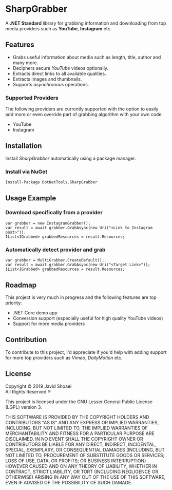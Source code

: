 # SharpGrabber
A **.NET Standard** library for grabbing information and 
downloading from top media providers such as **YouTube**, **Instagram** etc.

## Features
- Grabs useful information about media such as length, title, author and many more.
- Deciphers secure *YouTube* videos optionally.
- Extracts direct links to all available qualities.
- Extracts images and thumbnails.
- Supports *asynchronous* operations.

### Supported Providers
The following providers are currently supported with the option
to easily add more or even override part of grabbing algorithm with your own code.

- YouTube
- Instagram

## Installation
Install *SharpGrabber* automatically using a package manager.

### Install via NuGet
    Install-Package DotNetTools.SharpGrabber
    
## Usage Example

### Download specifically from a provider

    var grabber = new InstagramGrabber();
    var result = await grabber.GrabAsync(new Uri("<Link to Instagram post>"));
    IList<IGrabbed> grabbedResources = result.Resources;

### Automatically detect provider and grab

    var grabber = MultiGrabber.CreateDefault();
    var result = await grabber.GrabAsync(new Uri("<Target Link>"));
    IList<IGrabbed> grabbedResources = result.Resources;

## Roadmap
This project is very much in progress and the following features
are top priority:
- .NET Core demo app
- Conversion support (especially useful for high quality YouTube videos)
- Support for more media providers

## Contribution
To contribute to this project, I'd appreciate if you'd  help with adding support for
more top providers such as *Vimeo*, *DailyMotion* etc.

## License
Copyright &copy; 2019 Javid Shoaei<br />
All Rights Reserved &reg;

This project is licensed under the GNU Lesser General Public License (LGPL) version 3.

THIS SOFTWARE IS PROVIDED BY THE COPYRIGHT HOLDERS AND CONTRIBUTORS "AS IS" AND ANY EXPRESS OR IMPLIED WARRANTIES, INCLUDING, BUT NOT LIMITED TO, THE IMPLIED WARRANTIES OF MERCHANTABILITY AND FITNESS FOR A PARTICULAR PURPOSE ARE DISCLAIMED. IN NO EVENT SHALL THE COPYRIGHT OWNER OR CONTRIBUTORS BE LIABLE FOR ANY DIRECT, INDIRECT, INCIDENTAL, SPECIAL, EXEMPLARY, OR CONSEQUENTIAL DAMAGES (INCLUDING, BUT NOT LIMITED TO, PROCUREMENT OF SUBSTITUTE GOODS OR SERVICES; LOSS OF USE, DATA, OR PROFITS; OR BUSINESS INTERRUPTION) HOWEVER CAUSED AND ON ANY THEORY OF LIABILITY, WHETHER IN CONTRACT, STRICT LIABILITY, OR TORT (INCLUDING NEGLIGENCE OR OTHERWISE) ARISING IN ANY WAY OUT OF THE USE OF THIS SOFTWARE, EVEN IF ADVISED OF THE POSSIBILITY OF SUCH DAMAGE.